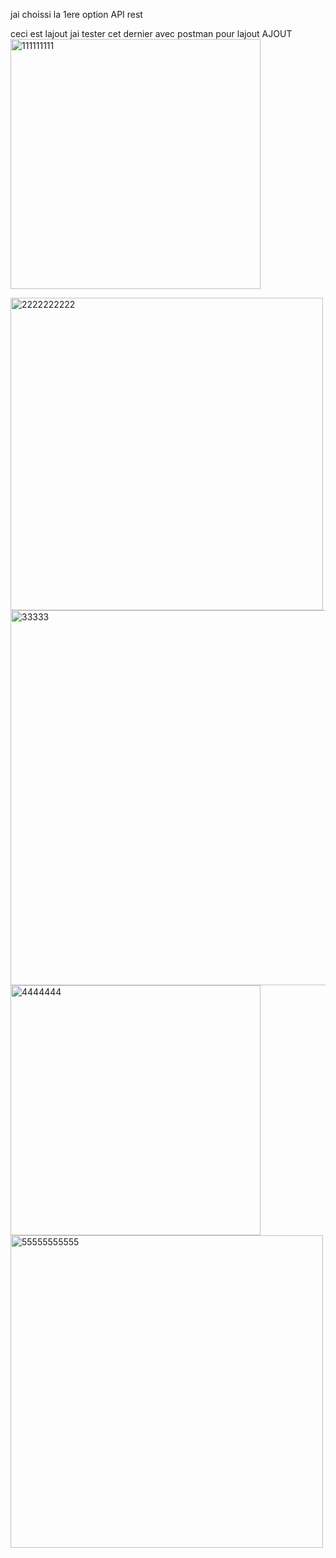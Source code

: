 jai choissi la 1ere option
API rest

ceci est lajout jai tester cet dernier avec postman pour lajout 
AJOUT
<img width="400" alt="111111111" src="https://github.com/Bassiriki/EXamenspring/assets/122950246/14480265-6514-4ad8-8640-edd93cd43d3a">


<img width="500" alt="2222222222" src="https://github.com/Bassiriki/EXamenspring/assets/122950246/ad3292ab-95b2-430a-97ce-516b324d330b">
<img width="600" alt="33333" src="https://github.com/Bassiriki/EXamenspring/assets/122950246/55749e9d-31d3-49a3-935d-1f92b0c64d11">
<img width="400" alt="4444444" src="https://github.com/Bassiriki/EXamenspring/assets/122950246/d366adcf-7a16-4f17-9e04-630b59ea400b">
<img width="500" alt="55555555555" src="https://github.com/Bassiriki/EXamenspring/assets/122950246/0ca701fb-29e3-4535-bdf7-9c47540f64fc">


